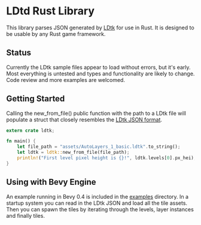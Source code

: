 # LDtd Rust Library

This library parses JSON generated by [LDtk](https://ldtk.io) for use in Rust.
It is designed to be usable by any Rust game framework.

## Status

Currently the LDtk sample files appear to load without errors, but it's early. 
Most everything is untested and types and functionality are likely to change.
Code review and more examples are welcomed.

## Getting Started

Calling the new_from_file() public function with the path to a LDtk file will
populate a struct that closely resembles the [LDtk JSON format](https://ldtk.io/json/).

```rust
extern crate ldtk;

fn main() {
    let file_path = "assets/AutoLayers_1_basic.ldtk".to_string();
    let ldtk = ldtk::new_from_file(file_path);
    println!("First level pixel height is {}!", ldtk.levels[0].px_hei);
}
```

## Using with Bevy Engine

An example running in Bevy 0.4 is included in the [examples](examples/) directory.
In a startup system you can read in the LDtk JSON and load all the tile assets. Then
you can spawn the tiles by iterating through the levels, layer instances and finally
tiles.

